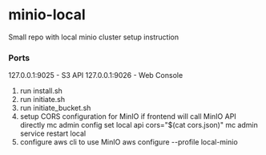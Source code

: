 # minio-local
Small repo with local minio cluster setup instruction

### Ports
127.0.0.1:9025 - S3 API
127.0.0.1:9026 - Web Console

1. run install.sh
2. run initiate.sh
3. run initiate_bucket.sh
4. setup CORS configuration for MinIO if frontend will call MinIO API directly
    mc admin config set local api cors="$(cat cors.json)"
    mc admin service restart local
5. configure aws cli to use MinIO
    aws configure --profile local-minio
    <!-- AWS Access Key ID: minioadmin -->
    <!-- AWS Secret Access Key: minioadmin123 -->
    <!-- Default region name: us-east-1 -->
    <!-- Default output format: json -->

